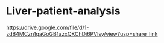 # Liver-patient-analysis

https://drive.google.com/file/d/1-zdB4MCzn1qaGoGB1azxQKChDi6PVlsy/view?usp=share_link
